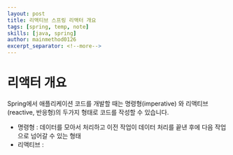 ```yaml
---
layout: post
title: 리액티브 스프링 리액터 개요
tags: [spring, temp, note]
skills: [java, spring]
author: mainmethod0126
excerpt_separator: <!--more-->
---
```


# 리액터 개요

Spring에서 애플리케이션 코드를 개발할 때는 명령형(imperative) 와 리액티브(reactive, 반응형)의 두가지 형태로 코드를 작성할 수 있습니다.

- 명령형 : 데이터를 모아서 처리하고 이전 작업이 데이터 처리를 끝낸 후에 다음 작업으로 넘어갈 수 있는 형태
- 리액티브 : 


<!--more-->